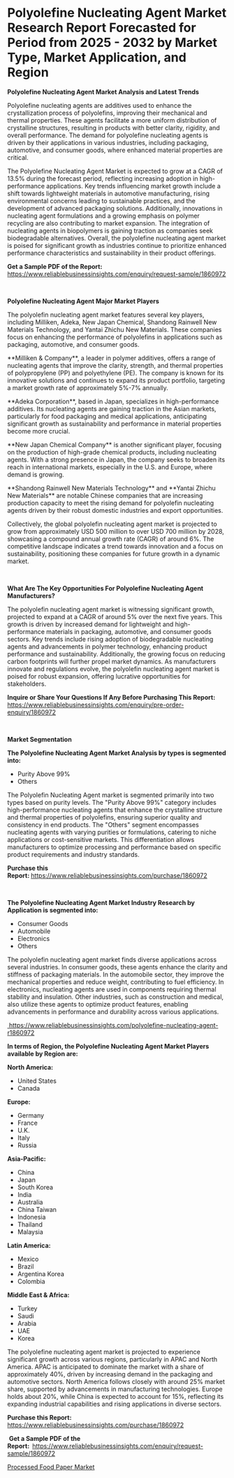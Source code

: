 <p><h1>Polyolefine Nucleating Agent Market Research Report Forecasted for Period from 2025 -  2032 by Market Type, Market Application, and Region</h1></p><p><strong>Polyolefine Nucleating Agent Market Analysis and Latest Trends</strong></p>
<p><p>Polyolefine nucleating agents are additives used to enhance the crystallization process of polyolefins, improving their mechanical and thermal properties. These agents facilitate a more uniform distribution of crystalline structures, resulting in products with better clarity, rigidity, and overall performance. The demand for polyolefine nucleating agents is driven by their applications in various industries, including packaging, automotive, and consumer goods, where enhanced material properties are critical.</p><p>The Polyolefine Nucleating Agent Market is expected to grow at a CAGR of 13.5% during the forecast period, reflecting increasing adoption in high-performance applications. Key trends influencing market growth include a shift towards lightweight materials in automotive manufacturing, rising environmental concerns leading to sustainable practices, and the development of advanced packaging solutions. Additionally, innovations in nucleating agent formulations and a growing emphasis on polymer recycling are also contributing to market expansion. The integration of nucleating agents in biopolymers is gaining traction as companies seek biodegradable alternatives. Overall, the polyolefine nucleating agent market is poised for significant growth as industries continue to prioritize enhanced performance characteristics and sustainability in their product offerings.</p></p>
<p><strong>Get a Sample PDF of the Report:&nbsp;</strong> <a href="https://www.reliablebusinessinsights.com/enquiry/request-sample/1860972?utm_campaign=2820&utm_medium=2&utm_source=Github&utm_content=ia&utm_term=03042025&utm_id=polyolefine-nucleating-agent">https://www.reliablebusinessinsights.com/enquiry/request-sample/1860972</a></p>
<p>&nbsp;</p>
<p><strong>Polyolefine Nucleating Agent Major Market Players</strong></p>
<p><p>The polyolefin nucleating agent market features several key players, including Milliken, Adeka, New Japan Chemical, Shandong Rainwell New Materials Technology, and Yantai Zhichu New Materials. These companies focus on enhancing the performance of polyolefins in applications such as packaging, automotive, and consumer goods.</p><p>**Milliken & Company**, a leader in polymer additives, offers a range of nucleating agents that improve the clarity, strength, and thermal properties of polypropylene (PP) and polyethylene (PE). The company is known for its innovative solutions and continues to expand its product portfolio, targeting a market growth rate of approximately 5%-7% annually.</p><p>**Adeka Corporation**, based in Japan, specializes in high-performance additives. Its nucleating agents are gaining traction in the Asian markets, particularly for food packaging and medical applications, anticipating significant growth as sustainability and performance in material properties become more crucial.</p><p>**New Japan Chemical Company** is another significant player, focusing on the production of high-grade chemical products, including nucleating agents. With a strong presence in Japan, the company seeks to broaden its reach in international markets, especially in the U.S. and Europe, where demand is growing.</p><p>**Shandong Rainwell New Materials Technology** and **Yantai Zhichu New Materials** are notable Chinese companies that are increasing production capacity to meet the rising demand for polyolefin nucleating agents driven by their robust domestic industries and export opportunities.</p><p>Collectively, the global polyolefin nucleating agent market is projected to grow from approximately USD 500 million to over USD 700 million by 2028, showcasing a compound annual growth rate (CAGR) of around 6%. The competitive landscape indicates a trend towards innovation and a focus on sustainability, positioning these companies for future growth in a dynamic market.</p></p>
<p>&nbsp;</p>
<p><strong>What Are The Key Opportunities For Polyolefine Nucleating Agent Manufacturers?</strong></p>
<p><p>The polyolefin nucleating agent market is witnessing significant growth, projected to expand at a CAGR of around 5% over the next five years. This growth is driven by increased demand for lightweight and high-performance materials in packaging, automotive, and consumer goods sectors. Key trends include rising adoption of biodegradable nucleating agents and advancements in polymer technology, enhancing product performance and sustainability. Additionally, the growing focus on reducing carbon footprints will further propel market dynamics. As manufacturers innovate and regulations evolve, the polyolefin nucleating agent market is poised for robust expansion, offering lucrative opportunities for stakeholders.</p></p>
<p><strong>Inquire or Share Your Questions If Any Before Purchasing This Report:</strong> <a href="https://www.reliablebusinessinsights.com/enquiry/pre-order-enquiry/1860972?utm_campaign=2820&utm_medium=2&utm_source=Github&utm_content=ia&utm_term=03042025&utm_id=polyolefine-nucleating-agent">https://www.reliablebusinessinsights.com/enquiry/pre-order-enquiry/1860972</a></p>
<p>&nbsp;</p>
<p><strong>Market Segmentation</strong></p>
<p><strong>The Polyolefine Nucleating Agent Market Analysis by types is segmented into:</strong></p>
<p><ul><li>Purity Above 99%</li><li>Others</li></ul></p>
<p><p>The Polyolefin Nucleating Agent market is segmented primarily into two types based on purity levels. The "Purity Above 99%" category includes high-performance nucleating agents that enhance the crystalline structure and thermal properties of polyolefins, ensuring superior quality and consistency in end products. The "Others" segment encompasses nucleating agents with varying purities or formulations, catering to niche applications or cost-sensitive markets. This differentiation allows manufacturers to optimize processing and performance based on specific product requirements and industry standards.</p></p>
<p><strong>Purchase this Report:&nbsp;</strong><a href="https://www.reliablebusinessinsights.com/purchase/1860972?utm_campaign=2820&utm_medium=2&utm_source=Github&utm_content=ia&utm_term=03042025&utm_id=polyolefine-nucleating-agent">https://www.reliablebusinessinsights.com/purchase/1860972</a></p>
<p>&nbsp;</p>
<p><strong>The Polyolefine Nucleating Agent Market Industry Research by Application is segmented into:</strong></p>
<p><ul><li>Consumer Goods</li><li>Automobile</li><li>Electronics</li><li>Others</li></ul></p>
<p><p>The polyolefin nucleating agent market finds diverse applications across several industries. In consumer goods, these agents enhance the clarity and stiffness of packaging materials. In the automobile sector, they improve the mechanical properties and reduce weight, contributing to fuel efficiency. In electronics, nucleating agents are used in components requiring thermal stability and insulation. Other industries, such as construction and medical, also utilize these agents to optimize product features, enabling advancements in performance and durability across various applications.</p></p>
<p><a href="https://www.reliablebusinessinsights.com/polyolefine-nucleating-agent-r1860972?utm_campaign=2820&utm_medium=2&utm_source=Github&utm_content=ia&utm_term=03042025&utm_id=polyolefine-nucleating-agent">&nbsp;https://www.reliablebusinessinsights.com/polyolefine-nucleating-agent-r1860972</a></p>
<p><strong>In terms of Region, the Polyolefine Nucleating Agent Market Players available by Region are:</strong></p>
<p>
    <p> <strong> North America: </strong>
        <ul>
            <li>United States</li>
            <li>Canada</li>
        </ul>
        </p> 
    <p> <strong> Europe: </strong>
        <ul>
            <li>Germany</li>
            <li>France</li>
            <li>U.K.</li>
            <li>Italy</li>
            <li>Russia</li>
        </ul>
        </p> 
    <p> <strong> Asia-Pacific: </strong>
        <ul>
            <li>China</li>
            <li>Japan</li>
            <li>South Korea</li>
            <li>India</li>
            <li>Australia</li>
            <li>China Taiwan</li>
            <li>Indonesia</li>
            <li>Thailand</li>
            <li>Malaysia</li>
        </ul>
        </p> 
    <p> <strong> Latin America: </strong>
        <ul>
            <li>Mexico</li>
            <li>Brazil</li>
            <li>Argentina Korea</li>
            <li>Colombia</li>
        </ul>
        </p> 
    <p> <strong> Middle East & Africa: </strong>
        <ul>
            <li>Turkey</li>
            <li>Saudi</li>
            <li>Arabia</li>
            <li>UAE</li>
            <li>Korea</li>
        </ul>
    </p>
    </p>
<p><p>The polyolefine nucleating agent market is projected to experience significant growth across various regions, particularly in APAC and North America. APAC is anticipated to dominate the market with a share of approximately 40%, driven by increasing demand in the packaging and automotive sectors. North America follows closely with around 25% market share, supported by advancements in manufacturing technologies. Europe holds about 20%, while China is expected to account for 15%, reflecting its expanding industrial capabilities and rising applications in diverse sectors.</p></p>
<p><strong>Purchase this Report: </strong><a href="https://www.reliablebusinessinsights.com/purchase/1860972?utm_campaign=2820&utm_medium=2&utm_source=Github&utm_content=ia&utm_term=03042025&utm_id=polyolefine-nucleating-agent">https://www.reliablebusinessinsights.com/purchase/1860972</a></p>
<p>&nbsp;<strong>Get a Sample PDF of the Report:&nbsp;&nbsp;</strong><a href="https://www.reliablebusinessinsights.com/enquiry/request-sample/1860972?utm_campaign=2820&utm_medium=2&utm_source=Github&utm_content=ia&utm_term=03042025&utm_id=polyolefine-nucleating-agent">https://www.reliablebusinessinsights.com/enquiry/request-sample/1860972</a></p>
<p><strong></strong></p>
<p><p><a href="https://github.com/abedlagagica4/Market-Research-Report-List-1/blob/main/processed-food-paper-market.md?utm_campaign=2820&utm_medium=2&utm_source=Github&utm_content=ia&utm_term=03042025&utm_id=polyolefine-nucleating-agent">Processed Food Paper Market</a></p></p>